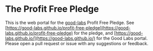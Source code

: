 # The Profit Free Pledge

This is the web portal for the [good-labs](https://www.github.com/good-labs/)
Profit Free Pledge. See [https://good-labs.github.io/profit-free-pledge](https://good-labs.github.io/profit-free-pledge)
for the pledge, and [https://good-labs.github.io/](https://good-labs.github.io/)
for the Good Labs portal. Please open a pull request or issue with any suggestions
or feedback.
